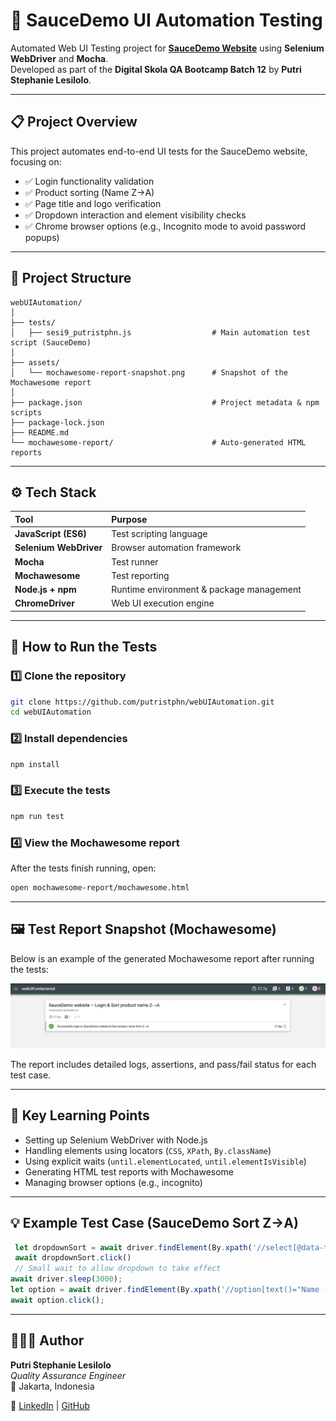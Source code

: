 # 🧪 SauceDemo UI Automation Testing

Automated Web UI Testing project for [**SauceDemo Website**](https://www.saucedemo.com) using **Selenium WebDriver** and **Mocha**.  
Developed as part of the **Digital Skola QA Bootcamp Batch 12** by **Putri Stephanie Lesilolo**.

---

## 📋 Project Overview

This project automates end-to-end UI tests for the SauceDemo website, focusing on:

- ✅ Login functionality validation  
- ✅ Product sorting (Name Z→A)  
- ✅ Page title and logo verification  
- ✅ Dropdown interaction and element visibility checks  
- ✅ Chrome browser options (e.g., Incognito mode to avoid password popups)

---

## 📁 Project Structure
```
webUIAutomation/
│
├── tests/
│   ├── sesi9_putristphn.js                  # Main automation test script (SauceDemo)
│
├── assets/
│   └── mochawesome-report-snapshot.png      # Snapshot of the Mochawesome report
│
├── package.json                             # Project metadata & npm scripts
├── package-lock.json
├── README.md
└── mochawesome-report/                      # Auto-generated HTML reports
```

---

## ⚙️ Tech Stack

| Tool | Purpose |
|:------|:---------|
| **JavaScript (ES6)** | Test scripting language |
| **Selenium WebDriver** | Browser automation framework |
| **Mocha** | Test runner |
| **Mochawesome** | Test reporting |
| **Node.js + npm** | Runtime environment & package management |
| **ChromeDriver** | Web UI execution engine |

---

## 🚀 How to Run the Tests

### 1️⃣ Clone the repository
```bash
git clone https://github.com/putristphn/webUIAutomation.git
cd webUIAutomation
```
### 2️⃣ Install dependencies
```bash
npm install
```
### 3️⃣ Execute the tests
```bash
npm run test
```
### 4️⃣ View the Mochawesome report
After the tests finish running, open:
```bash
open mochawesome-report/mochawesome.html
```

---

## 🖼️ Test Report Snapshot (Mochawesome)
Below is an example of the generated Mochawesome report after running the tests:

![Mochawesome Report Screenshot](mochawesome-report/assets/mochawesome-report-snapshot.png)

The report includes detailed logs, assertions, and pass/fail status for each test case.

---

## 🧠 Key Learning Points

- Setting up Selenium WebDriver with Node.js
- Handling elements using locators (`CSS`, `XPath`, `By.className`)
- Using explicit waits (`until.elementLocated`, `until.elementIsVisible`)
- Generating HTML test reports with Mochawesome
- Managing browser options (e.g., incognito)

---

## 💡 Example Test Case (SauceDemo Sort Z→A)
```javascript
 let dropdownSort = await driver.findElement(By.xpath('//select[@data-test="product-sort-container"]'))
 await dropdownSort.click()
 // Small wait to allow dropdown to take effect
await driver.sleep(3000);
let option = await driver.findElement(By.xpath('//option[text()="Name (Z to A)"]'));
await option.click();
```

---

## 👩🏻‍💻 Author

**Putri Stephanie Lesilolo**  
*Quality Assurance Engineer*  
📍 Jakarta, Indonesia  

🔗 [LinkedIn](https://www.linkedin.com/in/putrilesilolo/) | [GitHub](https://github.com/putristphn)



